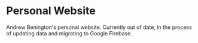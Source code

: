 # Personal Website

Andrew Benington's personal website. Currently out of date, in the process of updating data and migrating to Google Firebase.
